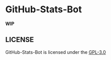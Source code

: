 # GitHub-Stats-Bot

**WIP**

## LICENSE
GitHub-Stats-Bot is licensed under the [GPL-3.0](./LICENSE)
